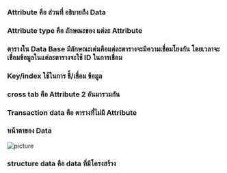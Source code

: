 ### Attribute  คือ  ส่วนที่ อธิบายถึง Data 
### Attribute type  คือ ลักษณะของ แต่ละ Attribute 
### ตารางใน Data Base มีลักษณะเด่นคือแต่ละตารางจะมีความเชื่อมโยงกัน โดยเวลาจะเชื่อมข้อมูลในแต่ละตารางจะใช้ ID ในการเชื่อม
### Key/index ใช้ในการ ชี้/เชื่อม ข้อมูล
### cross tab คือ Attribute 2 อันมารวมกัน
### Transaction data คือ ตารางที่ไม่มี Attribute 
### หน้าตาของ Data
![picture](https://www.somkiat.cc/wp-content/uploads/2015/11/Screen-Shot-2558-11-03-at-10.23.51-PM.jpg)
### structure data คือ data ที่มีโครงสร้าง 

